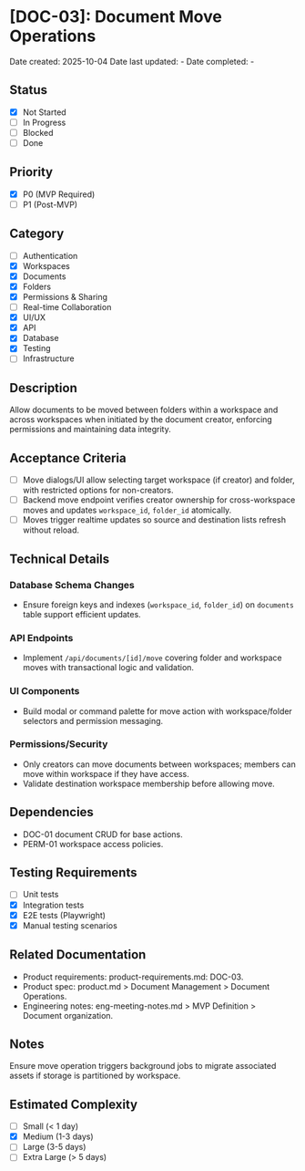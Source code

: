 # [DOC-03]: Document Move Operations

Date created: 2025-10-04
Date last updated: -
Date completed: -

## Status

- [x] Not Started
- [ ] In Progress
- [ ] Blocked
- [ ] Done

## Priority

- [x] P0 (MVP Required)
- [ ] P1 (Post-MVP)

## Category

- [ ] Authentication
- [x] Workspaces
- [x] Documents
- [x] Folders
- [x] Permissions & Sharing
- [ ] Real-time Collaboration
- [x] UI/UX
- [x] API
- [x] Database
- [x] Testing
- [ ] Infrastructure

## Description

Allow documents to be moved between folders within a workspace and across workspaces when initiated by the document creator, enforcing permissions and maintaining data integrity.

## Acceptance Criteria

- [ ] Move dialogs/UI allow selecting target workspace (if creator) and folder, with restricted options for non-creators.
- [ ] Backend move endpoint verifies creator ownership for cross-workspace moves and updates `workspace_id`, `folder_id` atomically.
- [ ] Moves trigger realtime updates so source and destination lists refresh without reload.

## Technical Details

### Database Schema Changes

- Ensure foreign keys and indexes (`workspace_id`, `folder_id`) on `documents` table support efficient updates.

### API Endpoints

- Implement `/api/documents/[id]/move` covering folder and workspace moves with transactional logic and validation.

### UI Components

- Build modal or command palette for move action with workspace/folder selectors and permission messaging.

### Permissions/Security

- Only creators can move documents between workspaces; members can move within workspace if they have access.
- Validate destination workspace membership before allowing move.

## Dependencies

- DOC-01 document CRUD for base actions.
- PERM-01 workspace access policies.

## Testing Requirements

- [ ] Unit tests
- [x] Integration tests
- [x] E2E tests (Playwright)
- [x] Manual testing scenarios

## Related Documentation

- Product requirements: product-requirements.md: DOC-03.
- Product spec: product.md > Document Management > Document Operations.
- Engineering notes: eng-meeting-notes.md > MVP Definition > Document organization.

## Notes

Ensure move operation triggers background jobs to migrate associated assets if storage is partitioned by workspace.

## Estimated Complexity

- [ ] Small (< 1 day)
- [x] Medium (1-3 days)
- [ ] Large (3-5 days)
- [ ] Extra Large (> 5 days)
